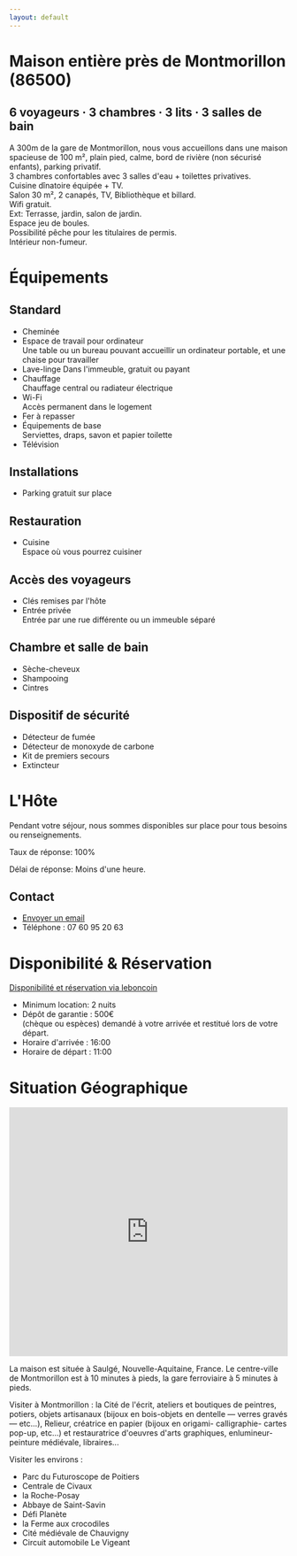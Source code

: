 ```yaml
---
layout: default
---
```


# Maison entière près de Montmorillon (86500)

## 6 voyageurs · 3 chambres · 3 lits · 3 salles de bain

A 300m de la gare de Montmorillon, nous vous accueillons dans une maison spacieuse de 100 m&sup2;, plain pied, calme, bord de rivière (non sécurisé enfants), parking privatif.<br>
3 chambres confortables avec 3 salles d'eau + toilettes privatives.<br>
Cuisine dînatoire équipée + TV.<br>
Salon 30 m&sup2;, 2 canapés, TV, Bibliothèque et billard.<br>
Wifi gratuit.<br>
Ext: Terrasse, jardin, salon de jardin.<br>
Espace jeu de boules.<br>
Possibilité pêche pour les titulaires de permis.<br>
Intérieur non-fumeur.

# Équipements

## Standard

* Cheminée
* Espace de travail pour ordinateur<br>
  Une table ou un bureau pouvant accueillir un ordinateur portable, et une chaise pour travailler
* Lave-linge
  Dans l'immeuble, gratuit ou payant
* Chauffage<br>
  Chauffage central ou radiateur électrique
* Wi-Fi<br>
  Accès permanent dans le logement
* Fer à repasser
* Équipements de base<br>
  Serviettes, draps, savon et papier toilette
* Télévision

## Installations

* Parking gratuit sur place

## Restauration

* Cuisine<br>
  Espace où vous pourrez cuisiner

## Accès des voyageurs

* Clés remises par l'hôte
* Entrée privée<br>
  Entrée par une rue différente ou un immeuble séparé

## Chambre et salle de bain

* Sèche-cheveux
* Shampooing
* Cintres

## Dispositif de sécurité

* Détecteur de fumée
* Détecteur de monoxyde de carbone
* Kit de premiers secours
* Extincteur

# L'Hôte

Pendant votre séjour, nous sommes disponibles sur place pour tous besoins ou renseignements.

Taux de réponse: 100%

Délai de réponse: Moins d'une heure.

## Contact

* <a href="mailto:loc.saulge@gmail.com?subject=Demande de Renseignement (site web)">Envoyer un email</a>
* Téléphone : 07 60 95 20 63

# Disponibilité &amp; Réservation

<a href="https://www.leboncoin.fr/offre/locations_gites/1790931568/">Disponibilité et réservation via leboncoin</a>

* Minimum location: 2 nuits
* Dépôt de garantie : 500€<br>
  (chèque ou espèces) demandé à votre arrivée et restitué lors de votre départ.
* Horaire d'arrivée : 16:00
* Horaire de départ : 11:00

# Situation Géographique

<iframe src="https://www.google.com/maps/embed?pb=!1m18!1m12!1m3!1d9250.909949548526!2d0.8564387506983245!3d46.42269552126002!2m3!1f0!2f0!3f0!3m2!1i1024!2i768!4f13.1!3m3!1m2!1s0x47fc3c7308d6a2df%3A0x3dd36cca40640c1a!2sAvenue%20du%20Moulin%20des%20Dames%2C%2086500%20Saulg%C3%A9%2C%20France!5e0!3m2!1sen!2suk!4v1592662665117!5m2!1sen!2suk" width="100%" height="450" frameborder="0" style="border:0;" allowfullscreen="" aria-hidden="false" tabindex="0"></iframe>

La maison est située à Saulgé, Nouvelle-Aquitaine, France. Le centre-ville de Montmorillon est à 10 minutes à pieds, la gare ferroviaire à 5 minutes à pieds.

Visiter à Montmorillon : la Cité de l'écrit, ateliers et boutiques de peintres, potiers, objets artisanaux (bijoux en bois-objets en dentelle &mdash; verres gravés &mdash;  etc...), Relieur, créatrice en papier (bijoux en origami- calligraphie- cartes pop-up, etc...) et restauratrice d'oeuvres d'arts graphiques, enlumineur- peinture médiévale, libraires...

Visiter les environs :

* Parc du Futuroscope de Poitiers
* Centrale de Civaux
* la Roche-Posay
* Abbaye de Saint-Savin
* Défi Planète
* la Ferme aux crocodiles
* Cité médiévale de Chauvigny
* Circuit automobile Le Vigeant
